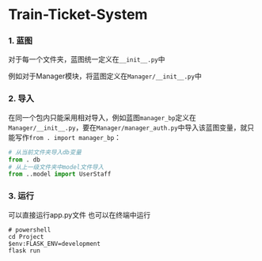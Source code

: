 # Train-Ticket-System
### 1. 蓝图

对于每一个文件夹，蓝图统一定义在`__init__.py`中

例如对于Manager模块，将蓝图定义在`Manager/__init__.py`中

### 2. 导入

在同一个包内只能采用相对导入，例如蓝图`manager_bp`定义在`Manager/__init__.py`，要在`Manager/manager_auth.py`中导入该蓝图变量，就只能写作`from . import manager_bp`：

```python
# 从当前文件夹导入db变量
from . db
# 从上一级文件夹中model文件导入
from ..model import UserStaff
```

### 3. 运行

可以直接运行app.py文件
也可以在终端中运行
```shell
# powershell
cd Project
$env:FLASK_ENV=development
flask run
```
